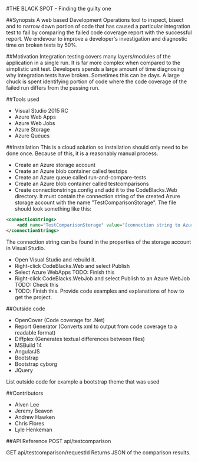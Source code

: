 #THE BLACK SPOT - Finding the guilty one

##Synopsis
A web based Development Operations tool to inspect, bisect and to narrow down portion of code that has caused a particular integration test to fail by comparing the failed code coverage report with the successful report. We endevour to improve a developer's investigation and diagnostic time on broken tests by 50%.

##Motivation
Integration testing covers many layers/modules of the application in a single run. It is far more complex when compared to the simplistic unit test. Developers spends a large amount of time diagnosing why integration tests have broken. Sometimes this can be days. A large chuck is spent identifying portion of code where the code coverage of the failed run differs from the passing run. 

##Tools used
- Visual Studio 2015 RC
- Azure Web Apps
- Azure Web Jobs
- Azure Storage
- Azure Queues

##Installation
This is a cloud solution so installation should only need to be done once. Because of this, it is a reasonably manual process.

- Create an Azure storage account
- Create an Azure blob container called testzips
- Create an Azure queue called run-and-compare-tests
- Create an Azure blob container called testcomparisons
- Create connectionstrings.config and add it to the CodeBlacks.Web directory. It must contain the connection string of the created Azure storage account with the name "TestComparisonStorage". The file should look something like this:
```xml
<connectionStrings>
    <add name="TestComparisonStorage" value="[connection string to Azure storage account]"/>
</connectionStrings>
```
The connection string can be found in the properties of the storage account in Visual Studio.
- Open Visual Studio and rebuild it.
- Right-click CodeBlacks.Web and select Publish
- Select Azure WebApps TODO: Finish this
- Right-click CodeBlacks.WebJob and select Publish to an Azure WebJob TODO: Check this
- TODO: Finish this.
Provide code examples and explanations of how to get the project.

##Outside code
- OpenCover (Code coverage for .Net)
- Report Generator (Converts xml to output from code coverage to a readable format)
- Diffplex (Generates textual differences between files)
- MSBuild 14
- AngularJS
- Bootstrap
- Bootstrap cyborg
- JQuery

List outside code for example a bootstrap theme that was used

##Contributors
- Alven Lee
- Jeremy Beavon
- Andrew Hawken
- Chris Flores
- Lyle Henkeman

##API Reference
POST api/testcomparison

GET api/testcomparison/requestId
Returns JSON of the comparison results. 

